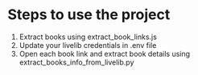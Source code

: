 # Steps to use the project
1. Extract books using extract_book_links.js
2. Update your livelib credentials in .env file
3. Open each book link and extract book details using extract_books_info_from_livelib.py
